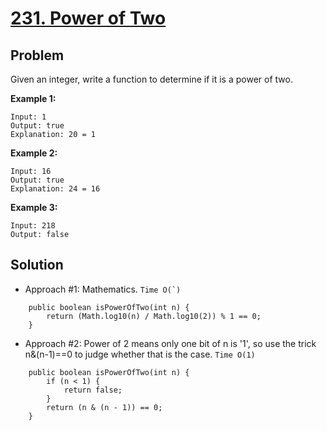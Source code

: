 # <a href='https://leetcode.com/problems/power-of-two/'>231. Power of Two</a>

## Problem
Given an integer, write a function to determine if it is a power of two.

<strong>Example 1:</strong>
```
Input: 1
Output: true 
Explanation: 20 = 1
```
<strong>Example 2:</strong>
```
Input: 16
Output: true
Explanation: 24 = 16
```
<strong>Example 3:</strong>
```
Input: 218
Output: false
```

## Solution
- Approach #1: Mathematics. ```Time O(`)```
```
    public boolean isPowerOfTwo(int n) {
        return (Math.log10(n) / Math.log10(2)) % 1 == 0;
    }
```

- Approach #2: Power of 2 means only one bit of n is '1', so use the trick n&(n-1)==0 to judge whether that is the case. ```Time O(1)```
```
    public boolean isPowerOfTwo(int n) {
        if (n < 1) {
            return false;
        }
        return (n & (n - 1)) == 0;
    }
```
